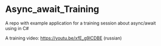 # Async_await_Training
A repo with example application for a training session about async/await using in C#

A training video: https://youtu.be/xfE_g9lCDBE   (russian)
